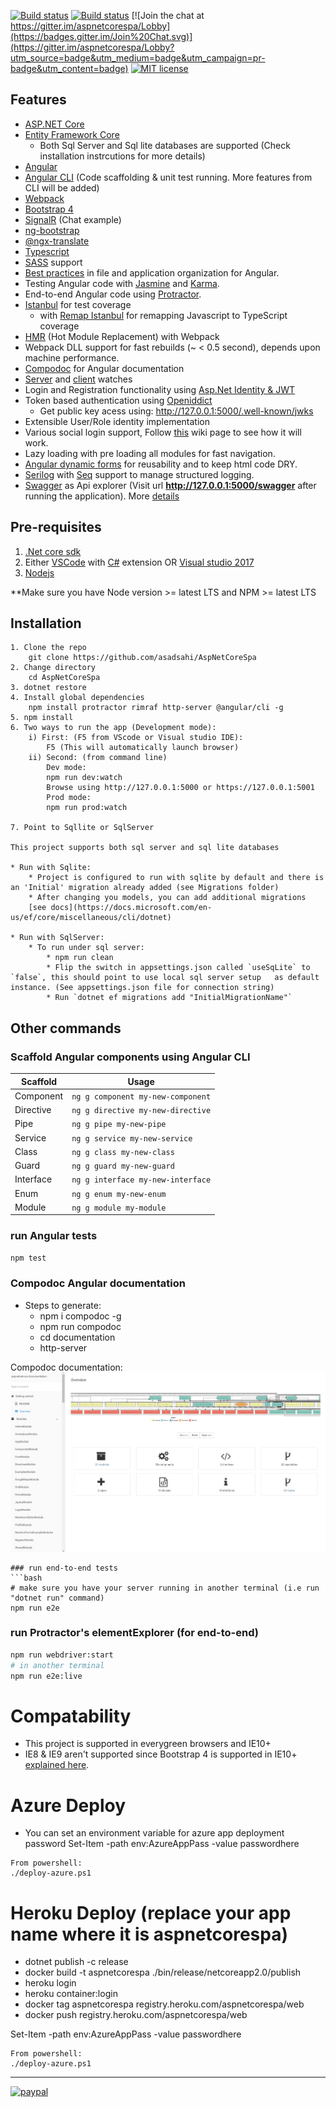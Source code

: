 [![Build status](https://asadsahi.visualstudio.com/_apis/public/build/definitions/a1519ab8-9104-47eb-96cc-6c37519c8b69/7/badge)](https://asadsahi.visualstudio.com/playground/_build/index?context=allDefinitions&path=%5C&definitionId=7&_a=completed)
[![Build status](https://ci.appveyor.com/api/projects/status/xm3d3c8wens0ee1b?svg=true)](https://ci.appveyor.com/project/asadsahi/aspnetcorespa)
[![Join the chat at https://gitter.im/aspnetcorespa/Lobby](https://badges.gitter.im/Join%20Chat.svg)](https://gitter.im/aspnetcorespa/Lobby?utm_source=badge&utm_medium=badge&utm_campaign=pr-badge&utm_content=badge)
[![MIT license](http://img.shields.io/badge/license-MIT-brightgreen.svg)](http://opensource.org/licenses/MIT)

## Features

* [ASP.NET Core](http://www.dot.net/)
* [Entity Framework Core](https://docs.efproject.net/en/latest/)
    * Both Sql Server and Sql lite databases are supported (Check installation instrcutions for more details)
* [Angular](https://angular.io/)
* [Angular CLI](https://cli.angular.io/) (Code scaffolding & unit test running. More features from CLI will be added)
* [Webpack](https://webpack.github.io/)
* [Bootstrap 4](http://v4-alpha.getbootstrap.com/)
* [SignalR](https://github.com/aspnet/SignalR/) (Chat example)
* [ng-bootstrap](https://ng-bootstrap.github.io/)
* [@ngx-translate](http://www.ngx-translate.com/)
* [Typescript](http://www.typescriptlang.org/)
* [SASS](http://sass-lang.com/) support
* [Best practices](https://angular.io/docs/ts/latest/guide/style-guide.html) in file and application organization for Angular.
* Testing Angular code with [Jasmine](http://jasmine.github.io/) and [Karma](https://karma-runner.github.io/0.13/index.html).
* End-to-end Angular code using [Protractor](http://www.protractortest.org).
* [Istanbul](https://github.com/gotwarlost/istanbul) for test coverage
  * with [Remap Istanbul](https://github.com/SitePen/remap-istanbul) for remapping Javascript to TypeScript coverage
* [HMR](https://webpack.github.io/docs/hot-module-replacement.html) (Hot Module Replacement) with Webpack
* Webpack DLL support for fast rebuilds (~ < 0.5 second), depends upon machine performance.
* [Compodoc](https://compodoc.github.io/compodoc/) for Angular documentation
* [Server](https://github.com/aspnet/dotnet-watch) and [client](https://webpack.github.io/docs/hot-module-replacement.html) watches
* Login and Registration functionality using [Asp.Net Identity & JWT](https://docs.asp.net/en/latest/security/authentication/identity.html)
* Token based authentication using [Openiddict](https://github.com/openiddict/openiddict-core)
     * Get public key acess using: http://127.0.0.1:5000/.well-known/jwks
* Extensible User/Role identity implementation
* Various social login support, Follow [this](https://github.com/asadsahi/AspNetCoreSpa/wiki/Social-Login-Setup) wiki page to see how it will work.
* Lazy loading with pre loading all modules for fast navigation.
* [Angular dynamic forms](https://angular.io/docs/ts/latest/cookbook/dynamic-form.html) for reusability and to keep html code DRY.
* [Serilog](https://serilog.net/) with [Seq](https://getseq.net/) support to manage structured logging.
* [Swagger](http://swagger.io/) as Api explorer (Visit url **http://127.0.0.1:5000/swagger** after running the application). More [details](https://github.com/domaindrivendev/Swashbuckle.AspNetCore)
 
## Pre-requisites

1. [.Net core sdk](https://www.microsoft.com/net/core#windows)
2. Either [VSCode](https://code.visualstudio.com/) with [C#](https://marketplace.visualstudio.com/items?itemName=ms-vscode.csharp) extension OR [Visual studio 2017](https://www.visualstudio.com/)
3. [Nodejs](https://nodejs.org/en/)

**Make sure you have Node version >= latest LTS and NPM >= latest LTS

## Installation
```
1. Clone the repo
    git clone https://github.com/asadsahi/AspNetCoreSpa
2. Change directory
    cd AspNetCoreSpa
3. dotnet restore
4. Install global dependencies
    npm install protractor rimraf http-server @angular/cli -g
5. npm install
6. Two ways to run the app (Development mode):
    i) First: (F5 from VScode or Visual studio IDE):
        F5 (This will automatically launch browser)
    ii) Second: (from command line)
        Dev mode:
        npm run dev:watch
        Browse using http://127.0.0.1:5000 or https://127.0.0.1:5001 
        Prod mode:
        npm run prod:watch

7. Point to Sqllite or SqlServer
    
This project supports both sql server and sql lite databases

* Run with Sqlite:
    * Project is configured to run with sqlite by default and there is an 'Initial' migration already added (see Migrations folder)
    * After changing you models, you can add additional migrations 
    [see docs](https://docs.microsoft.com/en-us/ef/core/miscellaneous/cli/dotnet)

* Run with SqlServer:
    * To run under sql server:
        * npm run clean
        * Flip the switch in appsettings.json called `useSqLite` to `false`, this should point to use local sql server setup   as default instance. (See appsettings.json file for connection string)
        * Run `dotnet ef migrations add "InitialMigrationName"`

```

## Other commands

### Scaffold Angular components using Angular CLI

Scaffold  | Usage
---       | ---
Component | `ng g component my-new-component`
Directive | `ng g directive my-new-directive`
Pipe      | `ng g pipe my-new-pipe`
Service   | `ng g service my-new-service`
Class     | `ng g class my-new-class`
Guard     | `ng g guard my-new-guard`
Interface | `ng g interface my-new-interface`
Enum      | `ng g enum my-new-enum`
Module    | `ng g module my-module`

### run Angular tests
```bash
npm test
```
### Compodoc Angular documentation
 * Steps to generate:
    * npm i compodoc -g
    * npm run compodoc
    * cd documentation
    * http-server

Compodoc documentation: ![alt text](compodoc.jpg "compodoc documentation")

```
### run end-to-end tests
```bash
# make sure you have your server running in another terminal (i.e run "dotnet run" command)
npm run e2e
```
### run Protractor's elementExplorer (for end-to-end)
```bash
npm run webdriver:start
# in another terminal
npm run e2e:live
```
# Compatability
 * This project is supported in everygreen browsers and IE10+
 * IE8 & IE9 aren't supported since Bootstrap 4 is supported in IE10+ [explained here](http://v4-alpha.getbootstrap.com/getting-started/browsers-devices/).

# Azure Deploy
* You can set an environment variable for azure app deployment password
Set-Item -path env:AzureAppPass -value passwordhere
```
From powershell:
./deploy-azure.ps1
```
# Heroku Deploy (replace your app name where it is aspnetcorespa)
* dotnet publish -c release
* docker build -t aspnetcorespa ./bin/release/netcoreapp2.0/publish
* heroku login
* heroku container:login
* docker tag aspnetcorespa registry.heroku.com/aspnetcorespa/web
* docker push registry.heroku.com/aspnetcorespa/web

Set-Item -path env:AzureAppPass -value passwordhere
```
From powershell:
./deploy-azure.ps1
```

---

[![paypal](https://www.paypalobjects.com/en_US/i/btn/btn_donateCC_LG.gif)](https://www.paypal.com/cgi-bin/webscr?cmd=_s-xclick&hosted_button_id=RB7XESV8CP7GW)
